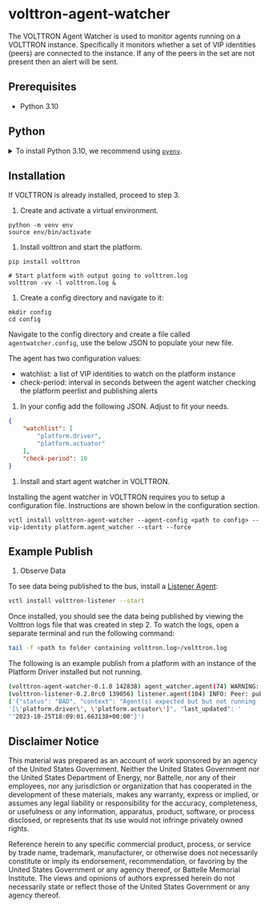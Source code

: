 # volttron-agent-watcher

The VOLTTRON Agent Watcher is used to monitor agents running on a VOLTTRON instance. Specifically it monitors whether a set of
VIP identities (peers) are connected to the instance. If any of the peers in the set are not present then an alert will
be sent.

## Prerequisites

* Python 3.10

## Python

<details>
<summary>To install Python 3.10, we recommend using <a href="https://github.com/pyenv/pyenv"><code>pyenv</code></a>.</summary>

```bash
# install pyenv
git clone https://github.com/pyenv/pyenv ~/.pyenv

# setup pyenv (you should also put these three lines in .bashrc or similar)
export PATH="${HOME}/.pyenv/bin:${PATH}"
export PYENV_ROOT="${HOME}/.pyenv"
eval "$(pyenv init -)"

# install Python 3.10
pyenv install 3.10

# make it available globally
pyenv global system 3.10
```

</details>

## Installation

If VOLTTRON is already installed, proceed to step 3.

1. Create and activate a virtual environment.

```shell
python -m venv env
source env/bin/activate
```

1. Install volttron and start the platform.

```shell
pip install volttron

# Start platform with output going to volttron.log
volttron -vv -l volttron.log &
```

1. Create a config directory and navigate to it:

```shell
mkdir config
cd config
```

Navigate to the config directory and create a file called `agentwatcher.config`, use the below JSON to populate your new file.

The agent has two configuration values:

* watchlist: a list of VIP identities to watch on the platform instance
* check-period: interval in seconds between the agent watcher checking the platform peerlist and publishing alerts

1. In your config add the following JSON. Adjust to fit your needs.

```json
{
    "watchlist": [
        "platform.driver",
        "platform.actuator"
    ],
    "check-period": 10
}
```

1. Install and start agent watcher in VOLTTRON.

Installing the agent watcher in VOLTTRON requires you to setup a configuration file. Instructions are shown below in the configuration section.

```shell
vctl install volttron-agent-watcher --agent-config <path to config> --vip-identity platform.agent_watcher --start --force
```

## Example Publish

1. Observe Data

To see data being published to the bus, install a [Listener Agent](https://pypi.org/project/volttron-listener/):

```bash
vctl install volttron-listener --start
```

Once installed, you should see the data being published by viewing the Volttron logs file that was created in step 2.
To watch the logs, open a separate terminal and run the following command:

```bash
tail -f <path to folder containing volttron.log>/volttron.log
```

The following is an example publish from a platform with an instance of the Platform Driver installed but not running.

```bash
(volttron-agent-watcher-0.1.0 142838) agent_watcher.agent(74) WARNING: Agent(s) expected but but not running ['platform.driver', 'platform.actuator']
(volttron-listener-0.2.0rc0 139056) listener.agent(104) INFO: Peer: pubsub, Sender: platform.agent_watcher:, Bus: , Topic: alerts/AgentWatcher/None_platform_agent_watcher, Headers: {'alert_key': 'AgentWatcher', 'min_compatible_version': '3.0', 'max_compatible_version': ''}, Message:
('{"status": "BAD", "context": "Agent(s) expected but but not running '
'[\'platform.driver\', \'platform.actuator\']", "last_updated": '
'"2023-10-25T18:09:01.663138+00:00"}')
```

## Disclaimer Notice

This material was prepared as an account of work sponsored by an agency of the
United States Government.  Neither the United States Government nor the United
States Department of Energy, nor Battelle, nor any of their employees, nor any
jurisdiction or organization that has cooperated in the development of these
materials, makes any warranty, express or implied, or assumes any legal
liability or responsibility for the accuracy, completeness, or usefulness or any
information, apparatus, product, software, or process disclosed, or represents
that its use would not infringe privately owned rights.

Reference herein to any specific commercial product, process, or service by
trade name, trademark, manufacturer, or otherwise does not necessarily
constitute or imply its endorsement, recommendation, or favoring by the United
States Government or any agency thereof, or Battelle Memorial Institute. The
views and opinions of authors expressed herein do not necessarily state or
reflect those of the United States Government or any agency thereof.
